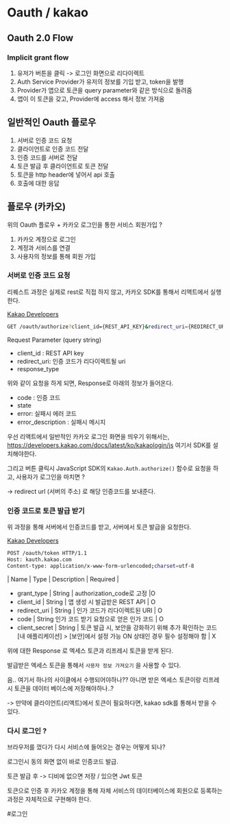 # Oauth / kakao

## Oauth 2.0 Flow

### Implicit grant flow

1. 유저가 버튼을 클릭 -> 로그인 화면으로 리다이렉트
2. Auth Service Provider가 유저의 정보를 기입 받고, token을 발행
3. Provider가 앱으로 토큰을 query parameter와 같은 방식으로 돌려줌
4. 앱이 이 토큰을 갖고, Provider에 access 해서 정보 가져옴

### 



## 일반적인 Oauth 플로우
1. 서버로 인증 코드 요청
2. 클라이언트로 인증 코드 전달
3. 인증 코드를 서버로 전달
4. 토큰 발급 후 클라이언트로 토큰 전달
5. 토큰을 http header에 넣어서 api 호출
6. 호출에 대한 응답

## 플로우 (카카오)
위의 Oauth 플로우 + 카카오 로그인을 통한 서비스 회원가입 ?

1. 카카오 계정으로 로그인
2. 계정과 서비스를 연결
3. 사용자의 정보를 통해 회원 가입


### 서버로 인증 코드 요청


리퀘스트 과정은 실제로 rest로 직접 하지 않고, 카카오 SDK를 통해서 리액트에서 실행한다.

[Kakao Developers](https://developers.kakao.com/docs/latest/ko/kakaologin/rest-api#request-code)

```bash
GET /oauth/authorize?client_id={REST_API_KEY}&redirect_uri={REDIRECT_URI}&response_type=code
```

Request Parameter (query string)

- client_id : REST API key
- redirect_uri: 인증 코드가 리다이렉트될 uri
- response_type

위와 같이 요청을 하게 되면,  Response로 아래의 정보가 들어온다.

- code : 인증 코드
- state
- error: 실패시 에러 코드
- error_description : 실패시 메시지

우선 리액트에서 일반적인 카카오 로그인 화면을 띄우기 위해서는, https://developers.kakao.com/docs/latest/ko/kakaologin/js 여기서 SDK를 설치해야한다.

그리고 버튼 클릭시 JavaScript SDK의 `Kakao.Auth.authorize()` 함수로 요청을 하고, 사용자가 로그인을 마치면 ?

-> redirect url (서버의 주소) 로 해당 인증코드를 보내준다.


### 인증 코드로 토큰 발급 받기

위 과정을 통해 서버에서 인증코드를 받고, 서버에서 토큰 발급을 요청한다.

[Kakao Developers](https://developers.kakao.com/docs/latest/ko/kakaologin/rest-api#request-token)
```bash
POST /oauth/token HTTP/1.1
Host: kauth.kakao.com
Content-type: application/x-www-form-urlencoded;charset=utf-8
```

| Name | Type  | Description  | Required |

- grant_type |  String  | authorization_code로 고정   |O
- client_id | String | 앱 생성 시 발급받은 REST API  | O
- redirect_uri | String | 인가 코드가 리다이렉트된 URI  | O
- code  | String 인가 코드 받기 요청으로 얻은 인가 코드 |  O
- client_secret | String | 토큰 발급 시, 보안을 강화하기 위해 추가 확인하는 코드
  [내 애플리케이션] > [보안]에서 설정 가능
  ON 상태인 경우 필수 설정해야 함  | X

위에 대한 Response 로 엑세스 토큰과 리프레시 토큰을 받게 된다.

발급받은 엑세스 토큰을 통해서 `사용자 정보 가져오기` 을 사용할 수 있다.

음.. 여기서 하나의 사이클에서 수행되어야하나??
아니면 받은  엑세스 토큰이랑 리프레시 토큰을 데이터 베이스에 저장해야하나..?

-> 만약에 클라이언트(리액트)에서 토큰이 필요하다면, kakao sdk를 통해서 받을 수 있다.




### 다시 로그인 ?

브라우저를 껐다가 다시 서비스에 들어오는 경우는 어떻게 되나?

로그인시 동의 화면 없이 바로 인증코드 발급.

토큰 발급 후 -> 디비에 없으면 저장 / 있으면 Jwt 토큰


토큰으로 인증 후 카카오 계정을 통해 자체 서비스의 데이터베이스에 회원으로 등록하는 과정은 자체적으로 구현해야 한다.


#로그인